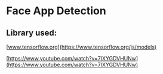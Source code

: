 # Face App Detection

## Library used: 

[www.tensorflow.org](https://www.tensorflow.org/js/models)

[https://www.youtube.com/watch?v=7lXYGDVHUNw](https://www.youtube.com/watch?v=7lXYGDVHUNw)
